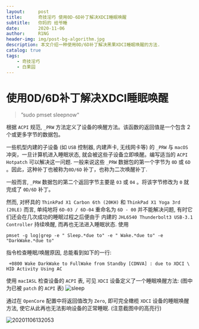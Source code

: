 ```yaml
---
layout:     post
title:      奇技淫巧 使用0D-6D补丁解决XDCI睡眠唤醒
subtitle:   你妈的 给爷睡
date:       2020-11-06
author:     R1NG
header-img: img/post-bg-algorithm.jpg
description: 本文介绍一种使用0D/6D补丁解决黑果XDCI睡眠唤醒的方法.
catalog: true
tags:
    - 奇技淫巧
    - 白果园
---
```


# 使用0D/6D补丁解决XDCI睡眠唤醒



> ”sudo pmset sleepnow“



根据 `ACPI` 规范, `_PRW` 方法定义了设备的唤醒方法。该函数的返回值是一个包含 $2$ 个或更多字节的数据包。

一些机型内建的子设备 (如 `USB` 控制器, 内建声卡, 无线网卡等) 的 `_PRW` 与 `macOS` 冲突，一旦计算机进入睡眠状态, 就会被这些子设备立即唤醒。编写适当的 `ACPI Hotpatch` 可以解决这一问题. 一般来说这些 `_PRW` 数据包的第一个字节为 `0D` 或 `6D` 。因此，这种补丁也被称为`0D/6D` 补丁，也称为二次唤醒补丁.

一般而言, `_PRW` 数据包的第二个返回字节主要是 `03` 或 `04` 。将该字节修改为 `0` 就完成了 `0D/6D` 补丁。

然而, 对杯具的 `ThinkPad X1 Carbon 6th (20KH)` 和 `ThinkPad X1 Yoga 3rd (20LE)` 而言, 单纯地将 `6D-03 / 6D-04` 重命名为 `6D - 00` 并不能解决问题, 有时它们还会在几次成功的睡眠过程之后便由于 内建的 `JHL6540 Thunderbolt3 USB-3.1 Controller` 持续唤醒, 而再也无法进入睡眠状态. 使用 
~~~
pmset -g log|grep -e " Sleep.*due to" -e " Wake.*due to" -e "DarkWake.*due to"
~~~
指令检查睡眠/唤醒原因, 总能看到如下的一行:

~~~
 +0800 Wake DarkWake to FullWake from Standby [CDNVA] : due to XDCI \ HID Activity Using AC 
~~~

使用 `macIASL` 检查设备的 `ACPI` 表, 可见 `XDCI` 设备定义了一个睡眠唤醒方法: (图中为已被 `patch` 的 `ACPI` 表)
![sleep](https://user-images.githubusercontent.com/60131395/97434467-05345980-195a-11eb-8f8e-a06d7a0a3d48.png)

通过在 `OpenCore` 配置中将返回值改为 `Zero`, 即可完全橄榄 `XDCI` 设备的睡眠唤醒方法, 使它从此再也无法影响设备的正常睡眠. (注意截图中的高亮行)

![20201106132053](https://cdn.jsdelivr.net/gh/KirisameMarisaa/KirisameMarisaa.github.io/img/blogpost_images/20201106132053.png)

